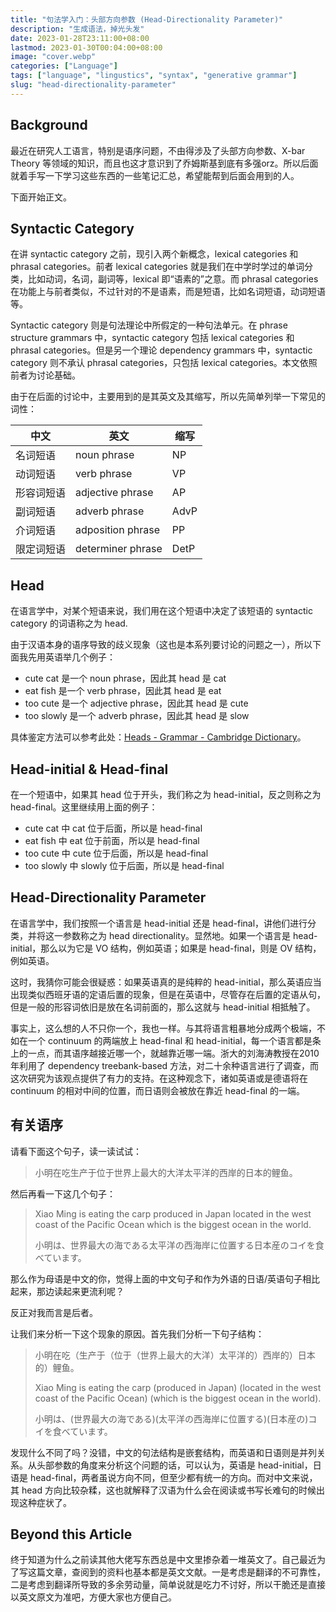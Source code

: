 ```yaml
---
title: "句法学入门：头部方向参数 (Head-Directionality Parameter)"
description: "生成语法，掉光头发"
date: 2023-01-28T23:11:00+08:00
lastmod: 2023-01-30T00:04:00+08:00
image: "cover.webp"
categories: ["Language"]
tags: ["language", "lingustics", "syntax", "generative grammar"]
slug: "head-directionality-parameter"
---
```


## Background

最近在研究人工语言，特别是语序问题，不由得涉及了头部方向参数、X-bar Theory 等领域的知识，而且也这才意识到了乔姆斯基到底有多强orz。所以后面就着手写一下学习这些东西的一些笔记汇总，希望能帮到后面会用到的人。

下面开始正文。

## Syntactic Category

在讲 syntactic category 之前，现引入两个新概念，lexical categories 和 phrasal categories。前者 lexical categories 就是我们在中学时学过的单词分类，比如动词，名词，副词等，lexical 即“语素的”之意。而 phrasal categories 在功能上与前者类似，不过针对的不是语素，而是短语，比如名词短语，动词短语等。

Syntactic category 则是句法理论中所假定的一种句法单元。在 phrase structure grammars 中，syntactic category 包括 lexical categories 和 phrasal categories。但是另一个理论 dependency grammars 中，syntactic category 则不承认 phrasal categories，只包括 lexical categories。本文依照前者为讨论基础。

由于在后面的讨论中，主要用到的是其英文及其缩写，所以先简单列举一下常见的词性：

| 中文       | 英文              | 缩写 |
| ---------- | ----------------- | ---- |
| 名词短语   | noun phrase       | NP   |
| 动词短语   | verb phrase       | VP   |
| 形容词短语 | adjective phrase  | AP   |
| 副词短语   | adverb phrase     | AdvP |
| 介词短语   | adposition phrase | PP   |
| 限定词短语 | determiner phrase | DetP |

## Head

在语言学中，对某个短语来说，我们用在这个短语中决定了该短语的 syntactic category 的词语称之为 head.

由于汉语本身的语序导致的歧义现象（这也是本系列要讨论的问题之一），所以下面我先用英语举几个例子：

- cute cat 是一个 noun phrase，因此其 head 是 cat
- eat fish 是一个 verb phrase，因此其 head 是 eat
- too cute 是一个 adjective phrase，因此其 head 是 cute
- too slowly 是一个 adverb phrase，因此其 head 是 slow

具体鉴定方法可以参考此处：[Heads - Grammar - Cambridge Dictionary](https://dictionary.cambridge.org/grammar/british-grammar/heads)。

## Head-initial & Head-final

在一个短语中，如果其 head 位于开头，我们称之为 head-initial，反之则称之为 head-final。这里继续用上面的例子：

- cute cat 中 cat 位于后面，所以是 head-final
- eat fish 中 eat 位于前面，所以是 head-final
- too cute 中 cute 位于后面，所以是 head-final
- too slowly 中 slowly 位于后面，所以是 head-final

## Head-Directionality Parameter

在语言学中，我们按照一个语言是 head-initial 还是 head-final，讲他们进行分类，并将这一参数称之为 head directionality。显然地。如果一个语言是 head-initial，那么以为它是 VO 结构，例如英语；如果是 head-final，则是 OV 结构，例如英语。

这时，我猜你可能会很疑惑：如果英语真的是纯粹的 head-initial，那么英语应当出现类似西班牙语的定语后置的现象，但是在英语中，尽管存在后置的定语从句，但是一般的形容词依旧是放在名词前面的，那么这就与 head-initial 相抵触了。

事实上，这么想的人不只你一个，我也一样。与其将语言粗暴地分成两个极端，不如在一个 continuum 的两端放上 head-final 和 head-initial，每一个语言都是条上的一点，而其语序越接近哪一个，就越靠近哪一端。浙大的刘海涛教授在2010年利用了 dependency treebank-based 方法，对二十余种语言进行了调查，而这次研究为该观点提供了有力的支持。在这种观念下，诸如英语或是德语将在 continuum 的相对中间的位置，而日语则会被放在靠近 head-final 的一端。

## 有关语序

请看下面这个句子，读一读试试：

> 小明在吃生产于位于世界上最大的大洋太平洋的西岸的日本的鲤鱼。

然后再看一下这几个句子：

> Xiao Ming is eating the carp produced in Japan located in the west coast of the Pacific Ocean which is the biggest ocean in the world.
>
> 小明は、世界最大の海である太平洋の西海岸に位置する日本産のコイを食べています。

那么作为母语是中文的你，觉得上面的中文句子和作为外语的日语/英语句子相比起来，那边读起来更流利呢？

反正对我而言是后者。

让我们来分析一下这个现象的原因。首先我们分析一下句子结构：

> 小明在吃（生产于（位于（世界上最大的大洋）太平洋的）西岸的）日本的）鲤鱼。
>
> Xiao Ming is eating the carp (produced in Japan) (located in the west coast of the Pacific Ocean) (which is the biggest ocean in the world).
>
> 小明は、(世界最大の海である)(太平洋の西海岸に位置する)(日本産の)コイを食べています。

发现什么不同了吗？没错，中文的句法结构是嵌套结构，而英语和日语则是并列关系。从头部参数的角度来分析这个问题的话，可以认为，英语是 head-initial，日语是 head-final，两者虽说方向不同，但至少都有统一的方向。而对中文来说，其 head 方向比较杂糅，这也就解释了汉语为什么会在阅读或书写长难句的时候出现这种症状了。

## Beyond this Article

终于知道为什么之前读其他大佬写东西总是中文里掺杂着一堆英文了。自己最近为了写这篇文章，查阅到的资料也基本都是英文文献。一是考虑是翻译的不可靠性，二是考虑到翻译所导致的多余劳动量，简单说就是吃力不讨好，所以干脆还是直接以英文原文为准吧，方便大家也方便自己。